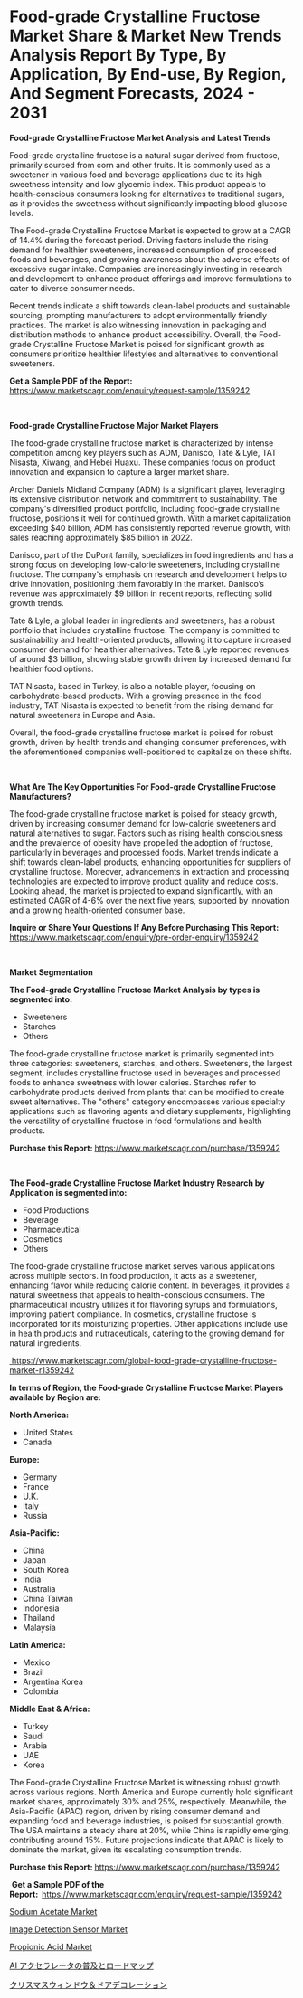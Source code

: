 <p><h1>Food-grade Crystalline Fructose Market Share & Market New Trends Analysis Report By Type, By Application, By End-use, By Region, And Segment Forecasts, 2024 - 2031</h1></p><p><strong>Food-grade Crystalline Fructose Market Analysis and Latest Trends</strong></p>
<p><p>Food-grade crystalline fructose is a natural sugar derived from fructose, primarily sourced from corn and other fruits. It is commonly used as a sweetener in various food and beverage applications due to its high sweetness intensity and low glycemic index. This product appeals to health-conscious consumers looking for alternatives to traditional sugars, as it provides the sweetness without significantly impacting blood glucose levels.</p><p>The Food-grade Crystalline Fructose Market is expected to grow at a CAGR of 14.4% during the forecast period. Driving factors include the rising demand for healthier sweeteners, increased consumption of processed foods and beverages, and growing awareness about the adverse effects of excessive sugar intake. Companies are increasingly investing in research and development to enhance product offerings and improve formulations to cater to diverse consumer needs. </p><p>Recent trends indicate a shift towards clean-label products and sustainable sourcing, prompting manufacturers to adopt environmentally friendly practices. The market is also witnessing innovation in packaging and distribution methods to enhance product accessibility. Overall, the Food-grade Crystalline Fructose Market is poised for significant growth as consumers prioritize healthier lifestyles and alternatives to conventional sweeteners.</p></p>
<p><strong>Get a Sample PDF of the Report:&nbsp;</strong> <a href="https://www.marketscagr.com/enquiry/request-sample/1359242">https://www.marketscagr.com/enquiry/request-sample/1359242</a></p>
<p>&nbsp;</p>
<p><strong>Food-grade Crystalline Fructose Major Market Players</strong></p>
<p><p>The food-grade crystalline fructose market is characterized by intense competition among key players such as ADM, Danisco, Tate & Lyle, TAT Nisasta, Xiwang, and Hebei Huaxu. These companies focus on product innovation and expansion to capture a larger market share.</p><p>Archer Daniels Midland Company (ADM) is a significant player, leveraging its extensive distribution network and commitment to sustainability. The company's diversified product portfolio, including food-grade crystalline fructose, positions it well for continued growth. With a market capitalization exceeding $40 billion, ADM has consistently reported revenue growth, with sales reaching approximately $85 billion in 2022.</p><p>Danisco, part of the DuPont family, specializes in food ingredients and has a strong focus on developing low-calorie sweeteners, including crystalline fructose. The company's emphasis on research and development helps to drive innovation, positioning them favorably in the market. Danisco’s revenue was approximately $9 billion in recent reports, reflecting solid growth trends.</p><p>Tate & Lyle, a global leader in ingredients and sweeteners, has a robust portfolio that includes crystalline fructose. The company is committed to sustainability and health-oriented products, allowing it to capture increased consumer demand for healthier alternatives. Tate & Lyle reported revenues of around $3 billion, showing stable growth driven by increased demand for healthier food options.</p><p>TAT Nisasta, based in Turkey, is also a notable player, focusing on carbohydrate-based products. With a growing presence in the food industry, TAT Nisasta is expected to benefit from the rising demand for natural sweeteners in Europe and Asia. </p><p>Overall, the food-grade crystalline fructose market is poised for robust growth, driven by health trends and changing consumer preferences, with the aforementioned companies well-positioned to capitalize on these shifts.</p></p>
<p>&nbsp;</p>
<p><strong>What Are The Key Opportunities For Food-grade Crystalline Fructose Manufacturers?</strong></p>
<p><p>The food-grade crystalline fructose market is poised for steady growth, driven by increasing consumer demand for low-calorie sweeteners and natural alternatives to sugar. Factors such as rising health consciousness and the prevalence of obesity have propelled the adoption of fructose, particularly in beverages and processed foods. Market trends indicate a shift towards clean-label products, enhancing opportunities for suppliers of crystalline fructose. Moreover, advancements in extraction and processing technologies are expected to improve product quality and reduce costs. Looking ahead, the market is projected to expand significantly, with an estimated CAGR of 4-6% over the next five years, supported by innovation and a growing health-oriented consumer base.</p></p>
<p><strong>Inquire or Share Your Questions If Any Before Purchasing This Report:</strong> <a href="https://www.marketscagr.com/enquiry/pre-order-enquiry/1359242">https://www.marketscagr.com/enquiry/pre-order-enquiry/1359242</a></p>
<p>&nbsp;</p>
<p><strong>Market Segmentation</strong></p>
<p><strong>The Food-grade Crystalline Fructose Market Analysis by types is segmented into:</strong></p>
<p><ul><li>Sweeteners</li><li>Starches</li><li>Others</li></ul></p>
<p><p>The food-grade crystalline fructose market is primarily segmented into three categories: sweeteners, starches, and others. Sweeteners, the largest segment, includes crystalline fructose used in beverages and processed foods to enhance sweetness with lower calories. Starches refer to carbohydrate products derived from plants that can be modified to create sweet alternatives. The "others" category encompasses various specialty applications such as flavoring agents and dietary supplements, highlighting the versatility of crystalline fructose in food formulations and health products.</p></p>
<p><strong>Purchase this Report:&nbsp;</strong><a href="https://www.marketscagr.com/purchase/1359242">https://www.marketscagr.com/purchase/1359242</a></p>
<p>&nbsp;</p>
<p><strong>The Food-grade Crystalline Fructose Market Industry Research by Application is segmented into:</strong></p>
<p><ul><li>Food Productions</li><li>Beverage</li><li>Pharmaceutical</li><li>Cosmetics</li><li>Others</li></ul></p>
<p><p>The food-grade crystalline fructose market serves various applications across multiple sectors. In food production, it acts as a sweetener, enhancing flavor while reducing calorie content. In beverages, it provides a natural sweetness that appeals to health-conscious consumers. The pharmaceutical industry utilizes it for flavoring syrups and formulations, improving patient compliance. In cosmetics, crystalline fructose is incorporated for its moisturizing properties. Other applications include use in health products and nutraceuticals, catering to the growing demand for natural ingredients.</p></p>
<p><a href="https://www.marketscagr.com/global-food-grade-crystalline-fructose-market-r1359242">&nbsp;https://www.marketscagr.com/global-food-grade-crystalline-fructose-market-r1359242</a></p>
<p><strong>In terms of Region, the Food-grade Crystalline Fructose Market Players available by Region are:</strong></p>
<p>
    <p> <strong> North America: </strong>
        <ul>
            <li>United States</li>
            <li>Canada</li>
        </ul>
        </p> 
    <p> <strong> Europe: </strong>
        <ul>
            <li>Germany</li>
            <li>France</li>
            <li>U.K.</li>
            <li>Italy</li>
            <li>Russia</li>
        </ul>
        </p> 
    <p> <strong> Asia-Pacific: </strong>
        <ul>
            <li>China</li>
            <li>Japan</li>
            <li>South Korea</li>
            <li>India</li>
            <li>Australia</li>
            <li>China Taiwan</li>
            <li>Indonesia</li>
            <li>Thailand</li>
            <li>Malaysia</li>
        </ul>
        </p> 
    <p> <strong> Latin America: </strong>
        <ul>
            <li>Mexico</li>
            <li>Brazil</li>
            <li>Argentina Korea</li>
            <li>Colombia</li>
        </ul>
        </p> 
    <p> <strong> Middle East & Africa: </strong>
        <ul>
            <li>Turkey</li>
            <li>Saudi</li>
            <li>Arabia</li>
            <li>UAE</li>
            <li>Korea</li>
        </ul>
    </p>
    </p>
<p><p>The Food-grade Crystalline Fructose Market is witnessing robust growth across various regions. North America and Europe currently hold significant market shares, approximately 30% and 25%, respectively. Meanwhile, the Asia-Pacific (APAC) region, driven by rising consumer demand and expanding food and beverage industries, is poised for substantial growth. The USA maintains a steady share at 20%, while China is rapidly emerging, contributing around 15%. Future projections indicate that APAC is likely to dominate the market, given its escalating consumption trends.</p></p>
<p><strong>Purchase this Report: </strong><a href="https://www.marketscagr.com/purchase/1359242">https://www.marketscagr.com/purchase/1359242</a></p>
<p>&nbsp;<strong>Get a Sample PDF of the Report:&nbsp;&nbsp;</strong><a href="https://www.marketscagr.com/enquiry/request-sample/1359242">https://www.marketscagr.com/enquiry/request-sample/1359242</a></p>
<p><strong></strong></p>
<p><p><a href="https://issuu.com/reportprime-2/docs/sodium-acetate-market-size-2030.ppt_2a1cad025d2a10">Sodium Acetate Market</a></p><p><a href="https://www.linkedin.com/pulse/image-detection-sensor-market-outlook-forecast-from-2024-2031-ejaoe?trackingId=N3uB3WVCRy%2B9mu9BuAy2Rg%3D%3D">Image Detection Sensor Market</a></p><p><a href="https://issuu.com/reportprime-2/docs/propionic-acid-market-size-2030.ppt_c8dde27a5b3d18">Propionic Acid Market</a></p><p><a href="https://medium.com/@beaumontdavv7mp/penetration-and-roadmap-for-ai-accelerators-860e4e271d08">AI アクセラレータの普及とロードマップ</a></p><p><a href="https://medium.com/@beaumontdavv7mp/christmas-window-doors-decoration-market-%E3%81%AF-%E3%82%B3%E3%82%B9%E3%83%88%E7%AE%A1%E7%90%86%E3%81%A8%E5%8A%B9%E7%8E%87%E5%90%91%E4%B8%8A%E3%82%92%E5%84%AA%E5%85%88%E3%81%97%E3%81%BE%E3%81%99-%E3%81%95%E3%82%89%E3%81%AB-%E5%A0%B1%E5%91%8A%E6%9B%B8%E3%81%AF%E5%B8%82%E5%A0%B4%E3%81%AE%E9%9C%80%E8%A6%81%E9%9D%A2%E3%81%A8%E4%BE%9B%E7%B5%A6%E9%9D%A2%E3%81%AE%E4%B8%A1%E6%96%B9%E3%82%92%E3%82%AB%E3%83%90%E3%83%BC%E3%81%97%E3%81%A6%E3%81%84%E3%81%BE%E3%81%99-ac8775954cf7">クリスマスウィンドウ＆ドアデコレーション</a></p></p>
